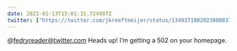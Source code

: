 ```yaml
---
date: 2021-01-13T15:01:31.724987Z
twitter: ["https://twitter.com/jkreeftmeijer/status/1349371002023800837"]
---
```

@fedryreader@twitter.com Heads up! I’m getting a 502 on your homepage. 
